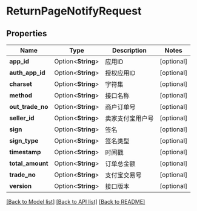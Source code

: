 # ReturnPageNotifyRequest

## Properties

Name | Type | Description | Notes
------------ | ------------- | ------------- | -------------
**app_id** | Option<**String**> | 应用ID | [optional]
**auth_app_id** | Option<**String**> | 授权应用ID | [optional]
**charset** | Option<**String**> | 字符集 | [optional]
**method** | Option<**String**> | 接口名称 | [optional]
**out_trade_no** | Option<**String**> | 商户订单号 | [optional]
**seller_id** | Option<**String**> | 卖家支付宝用户号 | [optional]
**sign** | Option<**String**> | 签名 | [optional]
**sign_type** | Option<**String**> | 签名类型 | [optional]
**timestamp** | Option<**String**> | 时间戳 | [optional]
**total_amount** | Option<**String**> | 订单总金额 | [optional]
**trade_no** | Option<**String**> | 支付宝交易号 | [optional]
**version** | Option<**String**> | 接口版本 | [optional]

[[Back to Model list]](../README.md#documentation-for-models) [[Back to API list]](../README.md#documentation-for-api-endpoints) [[Back to README]](../README.md)


